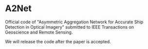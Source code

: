 # A2Net

Official code of "Asymmetric Aggregation Network for Accurate Ship Detection in Optical Imagery" submitted to IEEE Transactions on Geoscience and Remote Sensing.

We will release the code after the paper is accepted.
